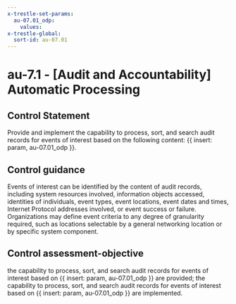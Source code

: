 ```yaml
---
x-trestle-set-params:
  au-07.01_odp:
    values:
x-trestle-global:
  sort-id: au-07.01
---
```


# au-7.1 - \[Audit and Accountability\] Automatic Processing

## Control Statement

Provide and implement the capability to process, sort, and search audit records for events of interest based on the following content: {{ insert: param, au-07.01_odp }}.

## Control guidance

Events of interest can be identified by the content of audit records, including system resources involved, information objects accessed, identities of individuals, event types, event locations, event dates and times, Internet Protocol addresses involved, or event success or failure. Organizations may define event criteria to any degree of granularity required, such as locations selectable by a general networking location or by specific system component.

## Control assessment-objective

the capability to process, sort, and search audit records for events of interest based on {{ insert: param, au-07.01_odp }} are provided;
the capability to process, sort, and search audit records for events of interest based on {{ insert: param, au-07.01_odp }} are implemented.
